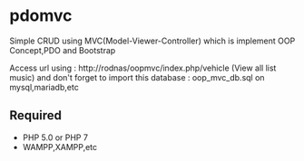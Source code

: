 # pdomvc
Simple CRUD using MVC(Model-Viewer-Controller) which is implement OOP Concept,PDO and Bootstrap

Access url using : http://rodnas/oopmvc/index.php/vehicle (View all list music)
and don't forget to import this database : oop_mvc_db.sql on mysql,mariadb,etc

## Required
* PHP 5.0 or PHP 7
* WAMPP,XAMPP,etc



